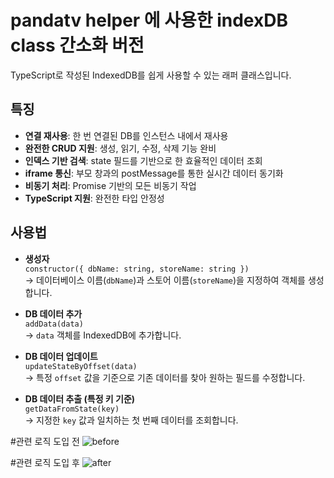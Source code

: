 # pandatv helper 에 사용한 indexDB class 간소화 버전

TypeScript로 작성된 IndexedDB를 쉽게 사용할 수 있는 래퍼 클래스입니다.

## 특징

- **연결 재사용**: 한 번 연결된 DB를 인스턴스 내에서 재사용
- **완전한 CRUD 지원**: 생성, 읽기, 수정, 삭제 기능 완비
- **인덱스 기반 검색**: state 필드를 기반으로 한 효율적인 데이터 조회
- **iframe 통신**: 부모 창과의 postMessage를 통한 실시간 데이터 동기화
- **비동기 처리**: Promise 기반의 모든 비동기 작업
- **TypeScript 지원**: 완전한 타입 안정성

## 사용법

- **생성자**  
  `constructor({ dbName: string, storeName: string })`  
  → 데이터베이스 이름(`dbName`)과 스토어 이름(`storeName`)을 지정하여 객체를 생성합니다.

- **DB 데이터 추가**  
  `addData(data)`  
  → `data` 객체를 IndexedDB에 추가합니다.

- **DB 데이터 업데이트**  
  `updateStateByOffset(data)`  
  → 특정 `offset` 값을 기준으로 기존 데이터를 찾아 원하는 필드를 수정합니다.

- **DB 데이터 추출 (특정 키 기준)**  
  `getDataFromState(key)`  
  → 지정한 `key` 값과 일치하는 첫 번째 데이터를 조회합니다.

#관련 로직 도입 전
![before](https://github.com/user-attachments/assets/9fa7b15b-b6db-4d8d-9b52-0dcf6b9a3dc1)


#관련 로직 도입 후
![after](https://github.com/user-attachments/assets/89dcb04a-270d-4a82-b53f-2c43c17683bc)
